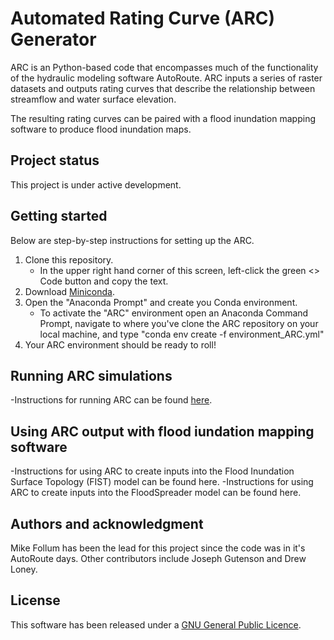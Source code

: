 # Automated Rating Curve (ARC) Generator
ARC is an Python-based code that encompasses much of the functionality of the hydraulic modeling software AutoRoute. ARC inputs a series of raster datasets and outputs rating curves that describe the relationship between streamflow and water surface elevation.

The resulting rating curves can be paired with a flood inundation mapping software to produce flood inundation maps.

## Project status
This project is under active development.

## Getting started
Below are step-by-step instructions for setting up the ARC.

1. Clone this repository.
   - In the upper right hand corner of this screen, left-click the green <> Code button and copy the text.
2. Download [Miniconda](https://docs.anaconda.com/miniconda/miniconda-install/).
3. Open the "Anaconda Prompt" and create you Conda environment.
   - To activate the "ARC" environment open an Anaconda Command Prompt, navigate to where you've clone the ARC repository on your local machine, and type "conda env create -f environment_ARC.yml"
4. Your ARC environment should be ready to roll!

## Running ARC simulations
-Instructions for running ARC can be found [here](https://sites.google.com/follumhydro.com/automated-rating-curve-arc). 

## Using ARC output with flood iundation mapping software
-Instructions for using ARC to create inputs into the Flood Inundation Surface Topology (FIST) model can be found here. 
-Instructions for using ARC to create inputs into the FloodSpreader model can be found here. 

## Authors and acknowledgment
Mike Follum has been the lead for this project since the code was in it's AutoRoute days. Other contributors include Joseph Gutenson and Drew Loney.

## License
This software has been released under a [GNU General Public Licence](https://github.com/MikeFHS/automated-rating-curve/blob/main/license.txt). 


